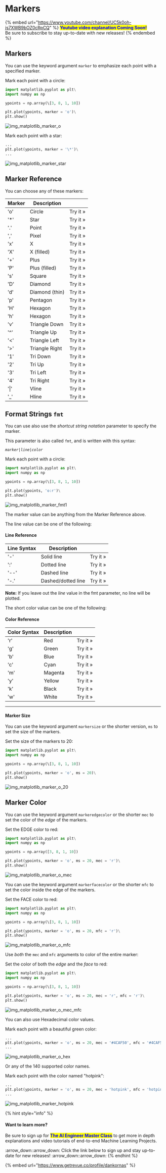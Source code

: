 # Markers

{% embed url="https://www.youtube.com/channel/UC5k0oh-js7XWB9bOZ0cRpCQ" %}
<mark style="color:blue;">**Youtube video explanation Coming Soon!**</mark>\
Be sure to subscribe to stay up-to-date with new releases!
{% endembed %}

## Markers

You can use the keyword argument `marker` to emphasize each point with a specified marker.

Mark each point with a circle:

```python
import matplotlib.pyplot as plt\
import numpy as np

ypoints = np.array(\[3, 8, 1, 10])

plt.plot(ypoints, marker = 'o')\
plt.show()
```

![img\_matplotlib\_marker\_o](https://user-images.githubusercontent.com/86244964/197048239-12c17da1-a810-417c-976e-94f2cc772ec2.png)

Mark each point with a star:

```python
...
plt.plot(ypoints, marker = '\*')\
...
```

![img\_matplotlib\_marker\_star](https://user-images.githubusercontent.com/86244964/197048332-48a039c7-3412-4aec-bb58-1243e643786d.png)

## Marker Reference

You can choose any of these markers:

| Marker | Description    |          |
| ------ | -------------- | -------- |
| 'o'    | Circle         | Try it » |
| '\*'   | Star           | Try it » |
| '.'    | Point          | Try it » |
| ','    | Pixel          | Try it » |
| 'x'    | X              | Try it » |
| 'X'    | X (filled)     | Try it » |
| '+'    | Plus           | Try it » |
| 'P'    | Plus (filled)  | Try it » |
| 's'    | Square         | Try it » |
| 'D'    | Diamond        | Try it » |
| 'd'    | Diamond (thin) | Try it » |
| 'p'    | Pentagon       | Try it » |
| 'H'    | Hexagon        | Try it » |
| 'h'    | Hexagon        | Try it » |
| 'v'    | Triangle Down  | Try it » |
| '^'    | Triangle Up    | Try it » |
| '<'    | Triangle Left  | Try it » |
| '>'    | Triangle Right | Try it » |
| '1'    | Tri Down       | Try it » |
| '2'    | Tri Up         | Try it » |
| '3'    | Tri Left       | Try it » |
| '4'    | Tri Right      | Try it » |
| '\|'   | Vline          | Try it » |
| '\_'   | Hline          | Try it » |

## Format Strings `fmt`

You can use also use the _shortcut string notation_ parameter to specify the marker.

This parameter is also called `fmt`, and is written with this syntax:

_`marker`_`|`_`line`_`|`_`color`_

Mark each point with a circle:

```python
import matplotlib.pyplot as plt\
import numpy as np

ypoints = np.array(\[3, 8, 1, 10])

plt.plot(ypoints, 'o:r')\
plt.show()
```

![img\_matplotlib\_marker\_fmt1](https://user-images.githubusercontent.com/86244964/197048469-ed5dfdf1-db7d-4186-9451-162567e1c7d0.png)

The marker value can be anything from the Marker Reference above.

The line value can be one of the following:

#### Line Reference

| Line Syntax | Description        |          |
| ----------- | ------------------ | -------- |
| '-'         | Solid line         | Try it » |
| ':'         | Dotted line        | Try it » |
| '--'        | Dashed line        | Try it » |
| '-.'        | Dashed/dotted line | Try it » |

**Note:** If you leave out the _line_ value in the fmt parameter, no line will be plotted.

The short color value can be one of the following:

#### Color Reference

| Color Syntax | Description |          |
| ------------ | ----------- | -------- |
| 'r'          | Red         | Try it » |
| 'g'          | Green       | Try it » |
| 'b'          | Blue        | Try it » |
| 'c'          | Cyan        | Try it » |
| 'm'          | Magenta     | Try it » |
| 'y'          | Yellow      | Try it » |
| 'k'          | Black       | Try it » |
| 'w'          | White       | Try it » |

***

#### Marker Size

You can use the keyword argument `markersize` or the shorter version, `ms` to set the size of the markers.

Set the size of the markers to 20:

```python
import matplotlib.pyplot as plt\
import numpy as np

ypoints = np.array(\[3, 8, 1, 10])

plt.plot(ypoints, marker = 'o', ms = 20)\
plt.show()
```

![img\_matplotlib\_marker\_o\_20](https://user-images.githubusercontent.com/86244964/197048606-133ec461-536c-4cff-bbd5-cdf3c1d3b2d1.png)

## Marker Color

You can use the keyword argument `markeredgecolor` or the shorter `mec` to set the color of the _edge_ of the markers.

Set the EDGE color to red:

```python
import matplotlib.pyplot as plt\
import numpy as np

ypoints = np.array([3, 8, 1, 10])

plt.plot(ypoints, marker = 'o', ms = 20, mec = 'r')\
plt.show()
```

![img\_matplotlib\_marker\_o\_mec](https://user-images.githubusercontent.com/86244964/197048836-bd02e7fd-858d-4b91-a869-7849b9d23328.png)

You can use the keyword argument `markerfacecolor` or the shorter `mfc` to set the color inside the edge of the markers.

Set the FACE color to red:

```python
import matplotlib.pyplot as plt\
import numpy as np

ypoints = np.array(\[3, 8, 1, 10])

plt.plot(ypoints, marker = 'o', ms = 20, mfc = 'r')\
plt.show()
```

![img\_matplotlib\_marker\_o\_mfc](https://user-images.githubusercontent.com/86244964/197049063-6fde3e58-dfc3-43c4-a7c0-db7b8acc0f1e.png)

Use _both_ the `mec` and `mfc` arguments to color of the entire marker:

Set the color of both the _edge_ and the _face_ to red:

```python
import matplotlib.pyplot as plt\
import numpy as np

ypoints = np.array(\[3, 8, 1, 10])

plt.plot(ypoints, marker = 'o', ms = 20, mec = 'r', mfc = 'r')\
plt.show()
```

![img\_matplotlib\_marker\_o\_mec\_mfc](https://user-images.githubusercontent.com/86244964/197049176-fdd98e35-067f-4b29-b11e-85b19dc1f94e.png)

You can also use Hexadecimal color values.

Mark each point with a beautiful green color:

```python
...
plt.plot(ypoints, marker = 'o', ms = 20, mec = '#4CAF50', mfc = '#4CAF50')\
...
```

![img\_matplotlib\_marker\_o\_hex](https://user-images.githubusercontent.com/86244964/197049256-0d321a25-64c4-4306-b379-d0a19e4cf697.png)

Or any of the 140 supported color names.

Mark each point with the color named "hotpink":

```python
...
plt.plot(ypoints, marker = 'o', ms = 20, mec = 'hotpink', mfc = 'hotpink')\
...
```

![img\_matplotlib\_marker\_hotpink](https://user-images.githubusercontent.com/86244964/197049374-eaa1c062-00e4-4986-8913-d954106951d7.png)

{% hint style="info" %}
#### Want to learn more?

Be sure to sign up for <mark style="color:blue;">**The AI Engineer Master Class**</mark> to get more in depth explanations and video tutorials of end-to-end Machine Learning Projects.

:arrow\_down::arrow\_down: Click the link below to sign up and stay up-to-date for new releases! :arrow\_down::arrow\_down:
{% endhint %}

{% embed url="https://www.getrevue.co/profile/dankornas" %}
